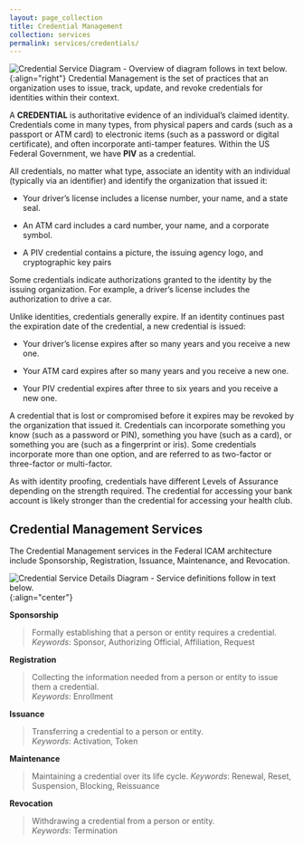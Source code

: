 ```yaml
---
layout: page_collection
title: Credential Management
collection: services
permalink: services/credentials/
---
```

![Credential Service Diagram - Overview of diagram follows in text below.]({{site.baseurl}}/img/Credential.png){:align="right"}
Credential Management is the set of practices that an organization uses to issue, track, update, and revoke
credentials for identities within their context.

A **CREDENTIAL** is authoritative evidence of an individual’s claimed identity. Credentials come in many types, from
physical papers and cards (such as a passport or ATM card) to electronic items (such as a password or digital certificate),
and often incorporate anti-tamper features.  Within the US Federal Government, we have **PIV** as a credential.  

All credentials, no matter what type, associate an identity
with an individual (typically via an identifier) and identify the
organization that issued it:

* Your driver’s license includes a license number, your
name, and a state seal.

* An ATM card includes a card number, your name, and
a corporate symbol.

* A PIV credential contains a picture, the issuing agency logo, and cryptographic key pairs

Some credentials indicate authorizations granted to the
identity by the issuing organization. For example, a driver’s
license includes the authorization to drive a car.

Unlike identities, credentials generally expire. If an identity
continues past the expiration date of the credential, a new
credential is issued:

* Your driver’s license expires after so many years and
you receive a new one.

* Your ATM card expires after so many years and you
receive a new one.

* Your PIV credential expires after three to six years and you receive a new one.

A credential that is lost or compromised before it expires
may be revoked by the organization that issued it. Credentials can incorporate something you know (such as a
password or PIN), something you have (such as a card), or
something you are (such as a fingerprint or iris). Some
credentials incorporate more than one option, and are referred to
as two-factor or three-factor or multi-factor.

As with identity proofing, credentials have different Levels of
Assurance depending on the strength required. The
credential for accessing your bank account is likely stronger
than the credential for accessing your health club.

## Credential Management Services
The Credential Management services in the Federal ICAM architecture include Sponsorship, Registration, Issuance, Maintenance, and Revocation.

![Credential Service Details Diagram - Service definitions follow in text below.]({{site.baseurl}}/img/credential_services_detailed.png){:align="center"}

**Sponsorship**  

> Formally establishing that a person or entity requires a credential.   
_Keywords_: Sponsor, Authorizing Official, Affiliation, Request

**Registration**  

> Collecting the information needed from a person or entity to issue them a credential.   
_Keywords_: Enrollment  

**Issuance**  

> Transferring a credential to a person or entity.  
_Keywords_: Activation, Token  

**Maintenance**  

> Maintaining a credential over its life cycle.
_Keywords_: Renewal, Reset, Suspension, Blocking, Reissuance  

**Revocation**  

> Withdrawing a credential from a person or entity.  
_Keywords_: Termination  
